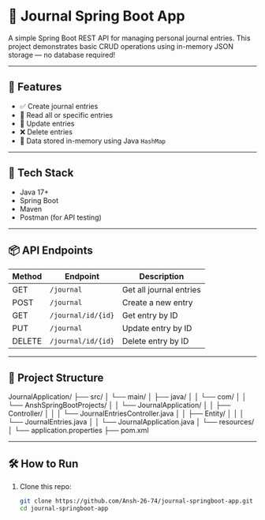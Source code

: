 # 📝 Journal Spring Boot App

A simple Spring Boot REST API for managing personal journal entries. This project demonstrates basic CRUD operations using in-memory JSON storage — no database required!

---

## 🚀 Features

- ✅ Create journal entries
- 📖 Read all or specific entries
- 🔁 Update entries
- ❌ Delete entries
- 🧠 Data stored in-memory using Java `HashMap`

---

## 🔧 Tech Stack

- Java 17+
- Spring Boot
- Maven
- Postman (for API testing)

---

## 📦 API Endpoints

| Method | Endpoint               | Description                  |
|--------|------------------------|------------------------------|
| GET    | `/journal`             | Get all journal entries      |
| POST   | `/journal`             | Create a new entry           |
| GET    | `/journal/id/{id}`     | Get entry by ID              |
| PUT    | `/journal`             | Update entry by ID           |
| DELETE | `/journal/id/{id}`     | Delete entry by ID           |

---

## 📂 Project Structure

JournalApplication/
├── src/
│   └── main/
│       ├── java/
│       │   └── com/
│       │       └── AnshSpringBootProjects/
│       │           └── JournalApplication/
│       │               ├── Controller/
│       │               │   └── JournalEntriesController.java
│       │               ├── Entity/
│       │               │   └── JournalEntries.java
│       │               └── JournalApplication.java
│       └── resources/
│           └── application.properties
├── pom.xml

---

## 🛠 How to Run

1. Clone this repo:
   ```bash
   git clone https://github.com/Ansh-26-74/journal-springboot-app.git
   cd journal-springboot-app
